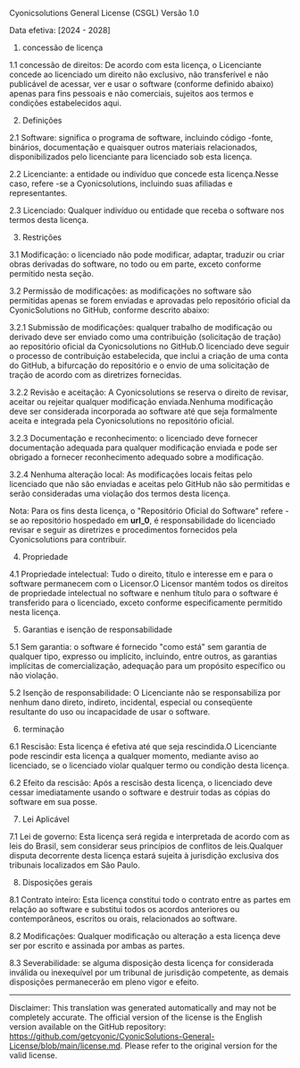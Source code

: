 Cyonicsolutions General License (CSGL)
Versão 1.0

Data efetiva: [2024 - 2028]

1. concessão de licença

1.1 concessão de direitos: De acordo com esta licença, o Licenciante concede ao licenciado um direito não exclusivo, não transferível e não publicável de acessar, ver e usar o software (conforme definido abaixo) apenas para fins pessoais e não comerciais, sujeitos aos termos e condições estabelecidos aqui.

2. Definições

2.1 Software: significa o programa de software, incluindo código -fonte, binários, documentação e quaisquer outros materiais relacionados, disponibilizados pelo licenciante para licenciado sob esta licença.

2.2 Licenciante: a entidade ou indivíduo que concede esta licença.Nesse caso, refere -se a Cyonicsolutions, incluindo suas afiliadas e representantes.

2.3 Licenciado: Qualquer indivíduo ou entidade que receba o software nos termos desta licença.

3. Restrições

3.1 Modificação: o licenciado não pode modificar, adaptar, traduzir ou criar obras derivadas do software, no todo ou em parte, exceto conforme permitido nesta seção.

3.2 Permissão de modificações: as modificações no software são permitidas apenas se forem enviadas e aprovadas pelo repositório oficial da CyonicSolutions no GitHub, conforme descrito abaixo:

3.2.1 Submissão de modificações: qualquer trabalho de modificação ou derivado deve ser enviado como uma contribuição (solicitação de tração) ao repositório oficial da Cyonicsolutions no GitHub.O licenciado deve seguir o processo de contribuição estabelecida, que inclui a criação de uma conta do GitHub, a bifurcação do repositório e o envio de uma solicitação de tração de acordo com as diretrizes fornecidas.

3.2.2 Revisão e aceitação: A Cyonicsolutions se reserva o direito de revisar, aceitar ou rejeitar qualquer modificação enviada.Nenhuma modificação deve ser considerada incorporada ao software até que seja formalmente aceita e integrada pela Cyonicsolutions no repositório oficial.

3.2.3 Documentação e reconhecimento: o licenciado deve fornecer documentação adequada para qualquer modificação enviada e pode ser obrigado a fornecer reconhecimento adequado sobre a modificação.

3.2.4 Nenhuma alteração local: As modificações locais feitas pelo licenciado que não são enviadas e aceitas pelo GitHub não são permitidas e serão consideradas uma violação dos termos desta licença.

Nota: Para os fins desta licença, o "Repositório Oficial do Software" refere -se ao repositório hospedado em __url_0__, é responsabilidade do licenciado revisar e seguir as diretrizes e procedimentos fornecidos pela Cyonicsolutions para contribuir.

4. Propriedade

4.1 Propriedade intelectual: Tudo o direito, título e interesse em e para o software permanecem com o Licensor.O Licensor mantém todos os direitos de propriedade intelectual no software e nenhum título para o software é transferido para o licenciado, exceto conforme especificamente permitido nesta licença.

5. Garantias e isenção de responsabilidade

5.1 Sem garantia: o software é fornecido "como está" sem garantia de qualquer tipo, expresso ou implícito, incluindo, entre outros, as garantias implícitas de comercialização, adequação para um propósito específico ou não violação.

5.2 Isenção de responsabilidade: O Licenciante não se responsabiliza por nenhum dano direto, indireto, incidental, especial ou conseqüente resultante do uso ou incapacidade de usar o software.

6. terminação

6.1 Rescisão: Esta licença é efetiva até que seja rescindida.O Licenciante pode rescindir esta licença a qualquer momento, mediante aviso ao licenciado, se o licenciado violar qualquer termo ou condição desta licença.

6.2 Efeito da rescisão: Após a rescisão desta licença, o licenciado deve cessar imediatamente usando o software e destruir todas as cópias do software em sua posse.

7. Lei Aplicável

7.1 Lei de governo: Esta licença será regida e interpretada de acordo com as leis do Brasil, sem considerar seus princípios de conflitos de leis.Qualquer disputa decorrente desta licença estará sujeita à jurisdição exclusiva dos tribunais localizados em São Paulo.

8. Disposições gerais

8.1 Contrato inteiro: Esta licença constitui todo o contrato entre as partes em relação ao software e substitui todos os acordos anteriores ou contemporâneos, escritos ou orais, relacionados ao software.

8.2 Modificações: Qualquer modificação ou alteração a esta licença deve ser por escrito e assinada por ambas as partes.

8.3 Severabilidade: se alguma disposição desta licença for considerada inválida ou inexequível por um tribunal de jurisdição competente, as demais disposições permanecerão em pleno vigor e efeito.

---
Disclaimer: This translation was generated automatically and may not be completely accurate. The official version of the license is the English version available on the GitHub repository: https://github.com/getcyonic/CyonicSolutions-General-License/blob/main/license.md. Please refer to the original version for the valid license.